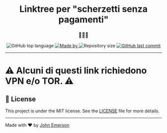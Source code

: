 <h1 align="center">Linktree per "scherzetti senza pagamenti"</h1>
<h3 align="center">🤫🧏‍♂️</h3>

<p align="center">
  <img alt="GitHub top language" src="https://img.shields.io/github/languages/top/thepaywalledknowledge/linktree?color=04D361&labelColor=000000">
  
  <a href="https://github.com/ThePaywalledKnowledge">
    <img alt="Made by" src="https://img.shields.io/static/v1?label=made%20by&message=ThePaywalledKnowledge&color=04D361&labelColor=000000">
  </a>
  
  <img alt="Repository size" src="https://img.shields.io/github/repo-size/thepaywalledknowledge/linktree?color=04D361&labelColor=000000">
  
  <a href="https://github.com/thepaywalledknowledge/linktree/commits/master">
    <img alt="GitHub last commit" src="https://img.shields.io/github/last-commit/thepaywalledknowledge/linktree?color=04D361&labelColor=000000">
  </a>
</p>

---

<p align="center">
  <h1>⚠️ Alcuni di questi link richiedono VPN e/o TOR. ⚠️
</p>

## 📝 License

This project is under the MIT license. See the [LICENSE](LICENSE.md) file for more details.

---

Made with ❤️ by [John Emerson](https://johnggli.github.io/linktree)
